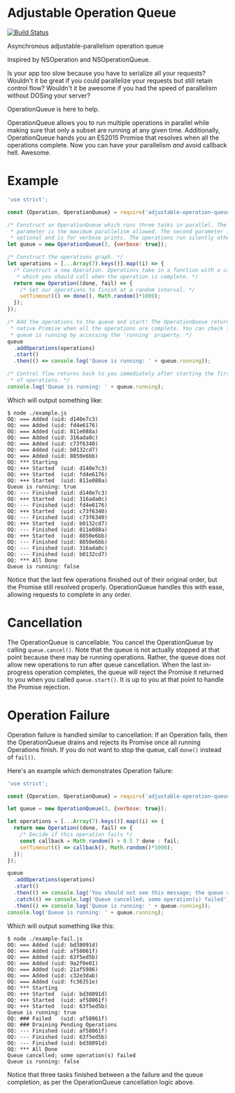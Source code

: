 # Adjustable Operation Queue
[![Build Status](https://travis-ci.org/hershal/adjustable-operation-queue.svg?branch=master)](https://travis-ci.org/hershal/adjustable-operation-queue)

Asynchronous adjustable-parallelism operation queue

Inspired by NSOperation and NSOperationQueue.

Is your app too slow because you have to serialize all your requests? Wouldn't
it be great if you could parallelize your requests but still retain control
flow? Wouldn't it be awesome if you had the speed of parallelism without DOSing
your server?

OperationQueue is here to help.

OperationQueue allows you to run multiple operations in parallel while making
sure that only a subset are running at any given time. Additionally,
OperationQueue hands you an ES2015 Promise that resolves when all the operations
complete. Now you can have your parallelism *and* avoid callback hell. Awesome.

# Example
```javascript
'use strict';

const {Operation, OperationQueue} = require('adjustable-operation-queue');

/* Construct an OperationQueue which runs three tasks in parallel. The first
 * parameter is the maximum parallelism allowed. The second parameter is
 * optional and is for verbose prints. The operations run silently otherwise. */
let queue = new OperationQueue(3, {verbose: true});

/* Construct the operations graph. */
let operations = [...Array(7).keys()].map((i) => {
  /* Construct a new Operation. Operations take in a function with a callback
   * which you should call when the operation is complete. */
  return new Operation((done, fail) => {
    /* Set our operations to finish at a random interval. */
    setTimeout(() => done(), Math.random()*1000);
  });
});

/* Add the operations to the queue and start! The OperationQueue returns an
 * native Promise when all the operations are complete. You can check if the
 * queue is running by accessing the 'running' property. */
queue
  .addOperations(operations)
  .start()
  .then(() => console.log('Queue is running: ' + queue.running));

/* Control flow returns back to you immediately after starting the first batch
 * of operations. */
console.log('Queue is running: ' + queue.running);
```

Which will output something like:
```
$ node ./example.js
OQ: === Added (uid: d140e7c3)
OQ: === Added (uid: fd4e6176)
OQ: === Added (uid: 811e088a)
OQ: === Added (uid: 316ada0c)
OQ: === Added (uid: c73f6340)
OQ: === Added (uid: b0132cd7)
OQ: === Added (uid: 8850e6bb)
OQ: *** Starting
OQ: +++ Started  (uid: d140e7c3)
OQ: +++ Started  (uid: fd4e6176)
OQ: +++ Started  (uid: 811e088a)
Queue is running: true
OQ: --- Finished (uid: d140e7c3)
OQ: +++ Started  (uid: 316ada0c)
OQ: --- Finished (uid: fd4e6176)
OQ: +++ Started  (uid: c73f6340)
OQ: --- Finished (uid: c73f6340)
OQ: +++ Started  (uid: b0132cd7)
OQ: --- Finished (uid: 811e088a)
OQ: +++ Started  (uid: 8850e6bb)
OQ: --- Finished (uid: 8850e6bb)
OQ: --- Finished (uid: 316ada0c)
OQ: --- Finished (uid: b0132cd7)
OQ: *** All Done
Queue is running: false
```

Notice that the last few operations finished out of their original order, but
the Promise still resolved properly. OperationQueue handles this with ease,
allowing requests to complete in any order.

# Cancellation
The OperationQueue is cancellable. You cancel the OperationQueue by calling
`queue.cancel()`. Note that the queue is not actually stopped at that point
because there may be running operations. Rather, the queue does not allow new
operations to run after queue cancellation. When the last in-progress operation
completes, the queue will reject the Promise it returned to you when you called
`queue.start()`. It is up to you at that point to handle the Promise rejection.

# Operation Failure
Operation failure is handled similar to cancellation: If an Operation fails,
then the OperationQueue drains and rejects its Promise once all running
Operations finish. If you do not want to stop the queue, call `done()` instead
of `fail()`.

Here's an example which demonstrates Operation failure:

```javascript
'use strict';

const {Operation, OperationQueue} = require('adjustable-operation-queue');

let queue = new OperationQueue(3, {verbose: true});

let operations = [...Array(7).keys()].map((i) => {
  return new Operation((done, fail) => {
    /* Decide if this operation fails */
    const callback = Math.random() > 0.5 ? done : fail;
    setTimeout(() => callback(), Math.random()*1000);
  });
});

queue
  .addOperations(operations)
  .start()
  .then(() => console.log('You should not see this message; the queue should reject'))
  .catch(() => console.log('Queue cancelled; some operation(s) failed'))
  .then(() => console.log('Queue is running: ' + queue.running));
console.log('Queue is running: ' + queue.running);
```

Which will output something like this:

```
$ node ./example-fail.js
OQ: === Added (uid: bd38091d)
OQ: === Added (uid: af58061f)
OQ: === Added (uid: 63f5ed5b)
OQ: === Added (uid: 9a2f0e01)
OQ: === Added (uid: 21af5986)
OQ: === Added (uid: c32e3dab)
OQ: === Added (uid: fc36351e)
OQ: *** Starting
OQ: +++ Started  (uid: bd38091d)
OQ: +++ Started  (uid: af58061f)
OQ: +++ Started  (uid: 63f5ed5b)
Queue is running: true
OQ: ### Failed   (uid: af58061f)
OQ: ### Draining Pending Operations
OQ: --- Finished (uid: af58061f)
OQ: --- Finished (uid: 63f5ed5b)
OQ: --- Finished (uid: bd38091d)
OQ: *** All Done
Queue cancelled; some operation(s) failed
Queue is running: false
```

Notice that three tasks finished between a the failure and the queue completion,
as per the OperationQueue cancellation logic above.
